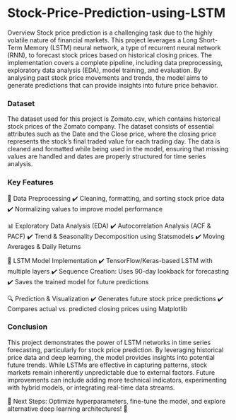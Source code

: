 # Stock-Price-Prediction-using-LSTM
Overview
Stock price prediction is a challenging task due to the highly volatile nature of financial markets. This project leverages a Long Short-Term Memory (LSTM) neural network, a type of recurrent neural network (RNN), to forecast stock prices based on historical closing prices. The implementation covers a complete pipeline, including data preprocessing, exploratory data analysis (EDA), model training, and evaluation. By analysing past stock price movements and trends, the model aims to generate predictions that can provide insights into future price behavior.

### Dataset
The dataset used for this project is Zomato.csv, which contains historical stock prices of the Zomato company. The dataset consists of essential attributes such as the Date and the Close price, where the closing price represents the stock’s final traded value for each trading day. The data is cleaned and formatted while being used in the model, ensuring that missing values are handled and dates are properly structured for time series analysis.

### Key Features
📌 Data Preprocessing
✔️ Cleaning, formatting, and sorting stock price data
✔️ Normalizing values to improve model performance

📊 Exploratory Data Analysis (EDA)
✔️ Autocorrelation Analysis (ACF & PACF)
✔️ Trend & Seasonality Decomposition using Statsmodels
✔️ Moving Averages & Daily Returns

🤖 LSTM Model Implementation
✔️ TensorFlow/Keras-based LSTM with multiple layers
✔️ Sequence Creation: Uses 90-day lookback for forecasting
✔️ Saves the trained model for future predictions

🔍 Prediction & Visualization
✔️ Generates future stock price predictions
✔️ Compares actual vs. predicted closing prices using Matplotlib

### Conclusion
This project demonstrates the power of LSTM networks in time series forecasting, particularly for stock price prediction. By leveraging historical price data and deep learning, the model provides insights into potential future trends. While LSTMs are effective in capturing patterns, stock markets remain inherently unpredictable due to external factors. Future improvements can include adding more technical indicators, experimenting with hybrid models, or integrating real-time data streams.

🔹 Next Steps: Optimize hyperparameters, fine-tune the model, and explore alternative deep learning architectures! 🚀





